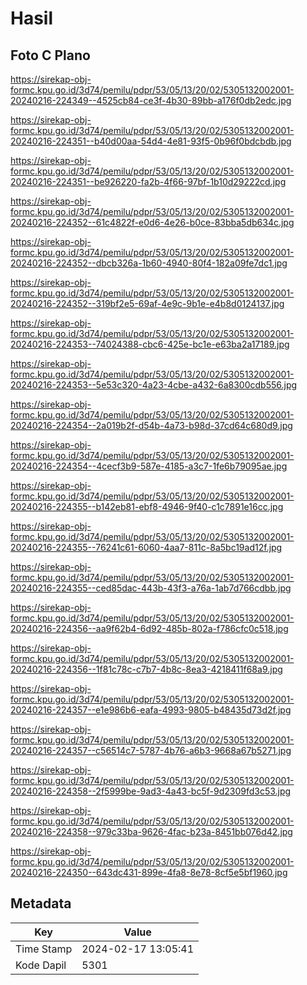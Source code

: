 # Hasil

## Foto C Plano

https://sirekap-obj-formc.kpu.go.id/3d74/pemilu/pdpr/53/05/13/20/02/5305132002001-20240216-224349--4525cb84-ce3f-4b30-89bb-a176f0db2edc.jpg

https://sirekap-obj-formc.kpu.go.id/3d74/pemilu/pdpr/53/05/13/20/02/5305132002001-20240216-224351--b40d00aa-54d4-4e81-93f5-0b96f0bdcbdb.jpg

https://sirekap-obj-formc.kpu.go.id/3d74/pemilu/pdpr/53/05/13/20/02/5305132002001-20240216-224351--be926220-fa2b-4f66-97bf-1b10d29222cd.jpg

https://sirekap-obj-formc.kpu.go.id/3d74/pemilu/pdpr/53/05/13/20/02/5305132002001-20240216-224352--61c4822f-e0d6-4e26-b0ce-83bba5db634c.jpg

https://sirekap-obj-formc.kpu.go.id/3d74/pemilu/pdpr/53/05/13/20/02/5305132002001-20240216-224352--dbcb326a-1b60-4940-80f4-182a09fe7dc1.jpg

https://sirekap-obj-formc.kpu.go.id/3d74/pemilu/pdpr/53/05/13/20/02/5305132002001-20240216-224352--319bf2e5-69af-4e9c-9b1e-e4b8d0124137.jpg

https://sirekap-obj-formc.kpu.go.id/3d74/pemilu/pdpr/53/05/13/20/02/5305132002001-20240216-224353--74024388-cbc6-425e-bc1e-e63ba2a17189.jpg

https://sirekap-obj-formc.kpu.go.id/3d74/pemilu/pdpr/53/05/13/20/02/5305132002001-20240216-224353--5e53c320-4a23-4cbe-a432-6a8300cdb556.jpg

https://sirekap-obj-formc.kpu.go.id/3d74/pemilu/pdpr/53/05/13/20/02/5305132002001-20240216-224354--2a019b2f-d54b-4a73-b98d-37cd64c680d9.jpg

https://sirekap-obj-formc.kpu.go.id/3d74/pemilu/pdpr/53/05/13/20/02/5305132002001-20240216-224354--4cecf3b9-587e-4185-a3c7-1fe6b79095ae.jpg

https://sirekap-obj-formc.kpu.go.id/3d74/pemilu/pdpr/53/05/13/20/02/5305132002001-20240216-224355--b142eb81-ebf8-4946-9f40-c1c7891e16cc.jpg

https://sirekap-obj-formc.kpu.go.id/3d74/pemilu/pdpr/53/05/13/20/02/5305132002001-20240216-224355--76241c61-6060-4aa7-811c-8a5bc19ad12f.jpg

https://sirekap-obj-formc.kpu.go.id/3d74/pemilu/pdpr/53/05/13/20/02/5305132002001-20240216-224355--ced85dac-443b-43f3-a76a-1ab7d766cdbb.jpg

https://sirekap-obj-formc.kpu.go.id/3d74/pemilu/pdpr/53/05/13/20/02/5305132002001-20240216-224356--aa9f62b4-6d92-485b-802a-f786cfc0c518.jpg

https://sirekap-obj-formc.kpu.go.id/3d74/pemilu/pdpr/53/05/13/20/02/5305132002001-20240216-224356--1f81c78c-c7b7-4b8c-8ea3-4218411f68a9.jpg

https://sirekap-obj-formc.kpu.go.id/3d74/pemilu/pdpr/53/05/13/20/02/5305132002001-20240216-224357--e1e986b6-eafa-4993-9805-b48435d73d2f.jpg

https://sirekap-obj-formc.kpu.go.id/3d74/pemilu/pdpr/53/05/13/20/02/5305132002001-20240216-224357--c56514c7-5787-4b76-a6b3-9668a67b5271.jpg

https://sirekap-obj-formc.kpu.go.id/3d74/pemilu/pdpr/53/05/13/20/02/5305132002001-20240216-224358--2f5999be-9ad3-4a43-bc5f-9d2309fd3c53.jpg

https://sirekap-obj-formc.kpu.go.id/3d74/pemilu/pdpr/53/05/13/20/02/5305132002001-20240216-224358--979c33ba-9626-4fac-b23a-8451bb076d42.jpg

https://sirekap-obj-formc.kpu.go.id/3d74/pemilu/pdpr/53/05/13/20/02/5305132002001-20240216-224350--643dc431-899e-4fa8-8e78-8cf5e5bf1960.jpg


## Metadata

| Key        | Value               |
| ---------- | ------------------- |
| Time Stamp | 2024-02-17 13:05:41 |
| Kode Dapil | 5301                |




